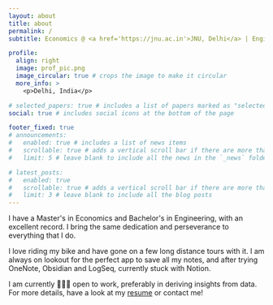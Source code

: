 ```yaml
---
layout: about
title: about
permalink: /
subtitle: Economics @ <a href='https://jnu.ac.in'>JNU, Delhi</a> | Engineering @ <a href='https://vnit.ac.in/'>VNIT, Nagpur </a>

profile:
  align: right
  image: prof_pic.png
  image_circular: true # crops the image to make it circular
  more_info: >
    <p>Delhi, India</p>

# selected_papers: true # includes a list of papers marked as "selected={true}"
social: true # includes social icons at the bottom of the page

footer_fixed: true
# announcements:
#   enabled: true # includes a list of news items
#   scrollable: true # adds a vertical scroll bar if there are more than 3 news items
#   limit: 5 # leave blank to include all the news in the `_news` folder

# latest_posts:
#   enabled: true
#   scrollable: true # adds a vertical scroll bar if there are more than 3 new posts items
#   limit: 3 # leave blank to include all the blog posts
---
```


I have a Master's in Economics and Bachelor's in Engineering, with an excellent record. I bring the same dedication and perseverance to everything that I do.

I love riding my bike and have gone on a few long distance tours with it. I am always on lookout for the perfect app to save all my notes, and after trying OneNote, Obsidian and LogSeq, currently stuck with Notion.

I am currently 👨🏻‍💻 open to work, preferably in deriving insights from data. For more details, have a look at my <a href='\cv'>resume</a> or contact me!
